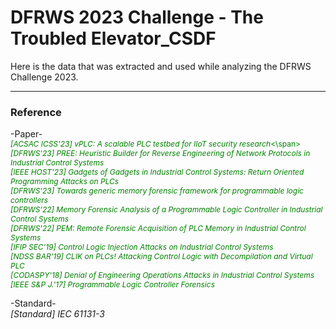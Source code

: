 # DFRWS 2023 Challenge - The Troubled Elevator_CSDF

Here is the data that was extracted and used while analyzing the DFRWS Challenge 2023.

---
### Reference
-Paper-  
<span style="font-size: 12px; color: green">*[ACSAC ICSS'23] vPLC: A scalable PLC testbed for IIoT security research*<\span>  
*[DFRWS'23] PREE: Heuristic Builder for Reverse Engineering of Network Protocols in Industrial Control Systems*  
*[IEEE HOST'23] Gadgets of Gadgets in Industrial Control Systems: Return Oriented Programming Attacks on PLCs*  
*[DFRWS'23] Towards generic memory forensic framework for programmable logic controllers*  
*[DFRWS'22] Memory Forensic Analysis of a Programmable Logic Controller in Industrial Control Systems*  
*[DFRWS'22] PEM: Remote Forensic Acquisition of PLC Memory in Industrial Control Systems*  
*[IFIP SEC'19] Control Logic Injection Attacks on Industrial Control Systems*  
*[NDSS BAR'19] CLIK on PLCs! Attacking Control Logic with Decompilation and Virtual PLC*  
*[CODASPY'18] Denial of Engineering Operations Attacks in Industrial Control Systems*  
*[IEEE S&P J.'17] Programmable Logic Controller Forensics*  
  
-Standard-  
*[Standard] IEC 61131-3*
